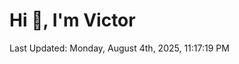 <h1>Hi 👋, I'm Victor </h1>

<!--RECENT_ACTIVITY:start-->
<!--RECENT_ACTIVITY:end-->

<!--RECENT_ACTIVITY:last_update-->
Last Updated: Monday, August 4th, 2025, 11:17:19 PM
<!--RECENT_ACTIVITY:last_update_end-->
